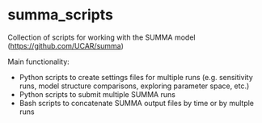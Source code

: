 # summa_scripts
Collection of scripts for working with the SUMMA model (https://github.com/UCAR/summa)

Main functionality:
- Python scripts to create settings files for multiple runs (e.g. sensitivity runs, model structure comparisons, exploring parameter space, etc.)
- Python scripts to submit multiple SUMMA runs
- Bash   scripts to concatenate SUMMA output files by time or by multple runs
